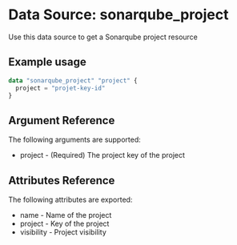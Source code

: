 # Data Source: sonarqube_project

Use this data source to get a Sonarqube project resource

## Example usage

```terraform
data "sonarqube_project" "project" {
  project = "projet-key-id"
}
```

## Argument Reference

The following arguments are supported:

- project - (Required) The project key of the project

## Attributes Reference

The following attributes are exported:

- name - Name of the project
- project - Key of the project
- visibility - Project visibility